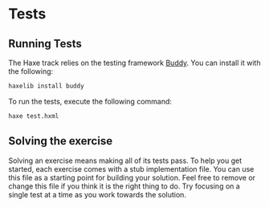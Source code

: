 # Tests

## Running Tests
The Haxe track relies on the testing framework [Buddy](https://github.com/ciscoheat/buddy).  You can install it with the following:

```bash
haxelib install buddy
```

To run the tests, execute the following command:

```bash
haxe test.hxml
```

## Solving the exercise

Solving an exercise means making all of its tests pass. To help you get started, each exercise comes with a stub implementation file. You can use this file as a starting point for building your solution. Feel free to remove or change this file if you think it is the right thing to do.  Try focusing on a single test at a time as you work towards the solution.  
